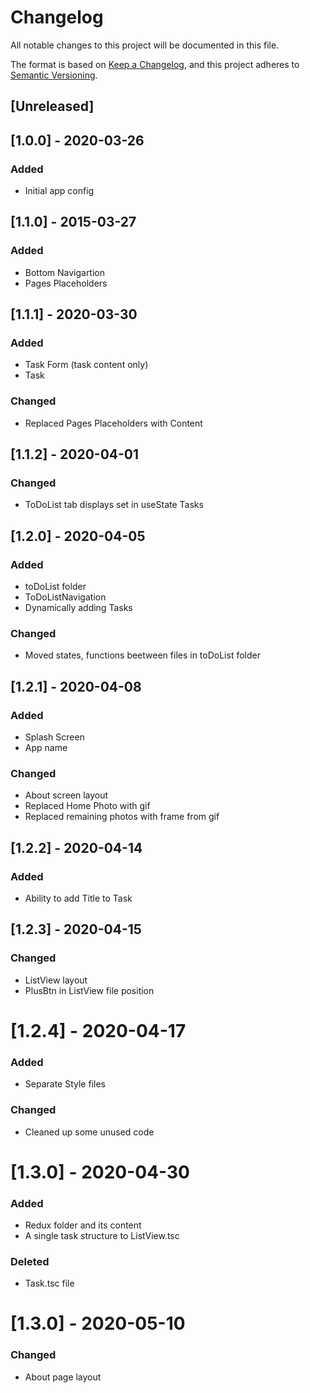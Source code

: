 # Changelog
All notable changes to this project will be documented in this file.

The format is based on [Keep a Changelog](https://keepachangelog.com/en/1.0.0/),
and this project adheres to [Semantic Versioning](https://semver.org/spec/v2.0.0.html).

## [Unreleased]


## [1.0.0] - 2020-03-26
### Added
- Initial app config


## [1.1.0] - 2015-03-27
### Added
- Bottom Navigartion
- Pages Placeholders


## [1.1.1] - 2020-03-30
### Added
- Task Form (task content only)
- Task

### Changed
- Replaced Pages Placeholders with Content


## [1.1.2] - 2020-04-01
### Changed
- ToDoList tab displays set in useState Tasks


## [1.2.0] - 2020-04-05
### Added
- toDoList folder
- ToDoListNavigation
- Dynamically adding Tasks

### Changed
- Moved states, functions beetween files in toDoList folder


## [1.2.1] - 2020-04-08
### Added
- Splash Screen
- App name

### Changed
- About screen layout
- Replaced Home Photo with gif
- Replaced remaining photos with frame from gif


## [1.2.2] - 2020-04-14
### Added
- Ability to add Title to Task


## [1.2.3] - 2020-04-15
### Changed
- ListView layout
- PlusBtn in ListView file position

# [1.2.4] - 2020-04-17
### Added
- Separate Style files

### Changed
- Cleaned up some unused code

# [1.3.0] - 2020-04-30
### Added
- Redux folder and its content
- A single task structure to ListView.tsc

### Deleted
- Task.tsc file

# [1.3.0] - 2020-05-10
### Changed
- About page layout